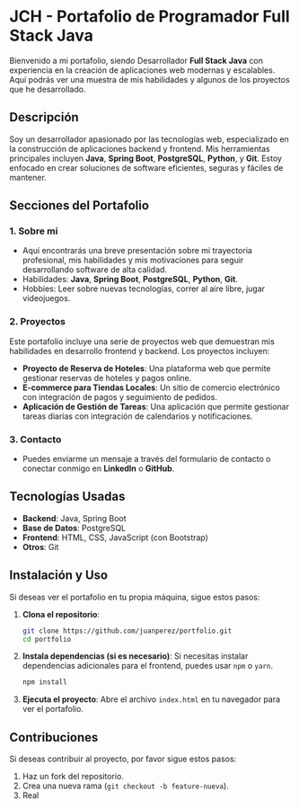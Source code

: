 # JCH - Portafolio de Programador Full Stack Java

Bienvenido a mi portafolio, siendo Desarrollador **Full Stack Java** con experiencia en la creación de aplicaciones web modernas y escalables. Aquí podrás ver una muestra de mis habilidades y algunos de los proyectos que he desarrollado.

## Descripción

Soy un desarrollador apasionado por las tecnologías web, especializado en la construcción de aplicaciones backend y frontend. Mis herramientas principales incluyen **Java**, **Spring Boot**, **PostgreSQL**, **Python**, y **Git**. Estoy enfocado en crear soluciones de software eficientes, seguras y fáciles de mantener.

## Secciones del Portafolio

### 1. **Sobre mí**
   - Aquí encontrarás una breve presentación sobre mi trayectoria profesional, mis habilidades y mis motivaciones para seguir desarrollando software de alta calidad.
   - Habilidades: **Java**, **Spring Boot**, **PostgreSQL**, **Python**, **Git**.
   - Hobbies: Leer sobre nuevas tecnologías, correr al aire libre, jugar videojuegos.

### 2. **Proyectos**
   Este portafolio incluye una serie de proyectos web que demuestran mis habilidades en desarrollo frontend y backend. Los proyectos incluyen:
   - **Proyecto de Reserva de Hoteles**: Una plataforma web que permite gestionar reservas de hoteles y pagos online.
   - **E-commerce para Tiendas Locales**: Un sitio de comercio electrónico con integración de pagos y seguimiento de pedidos.
   - **Aplicación de Gestión de Tareas**: Una aplicación que permite gestionar tareas diarias con integración de calendarios y notificaciones.

### 3. **Contacto**
   - Puedes enviarme un mensaje a través del formulario de contacto o conectar conmigo en **LinkedIn** o **GitHub**.


## Tecnologías Usadas

- **Backend**: Java, Spring Boot
- **Base de Datos**: PostgreSQL
- **Frontend**: HTML, CSS, JavaScript (con Bootstrap)
- **Otros**: Git

## Instalación y Uso

Si deseas ver el portafolio en tu propia máquina, sigue estos pasos:

1. **Clona el repositorio**:

    ```bash
    git clone https://github.com/juanperez/portfolio.git
    cd portfolio
    ```

2. **Instala dependencias (si es necesario)**:
   Si necesitas instalar dependencias adicionales para el frontend, puedes usar `npm` o `yarn`.

    ```bash
    npm install
    ```

3. **Ejecuta el proyecto**:
   Abre el archivo `index.html` en tu navegador para ver el portafolio.

## Contribuciones

Si deseas contribuir al proyecto, por favor sigue estos pasos:

1. Haz un fork del repositorio.
2. Crea una nueva rama (`git checkout -b feature-nueva`).
3. Real
